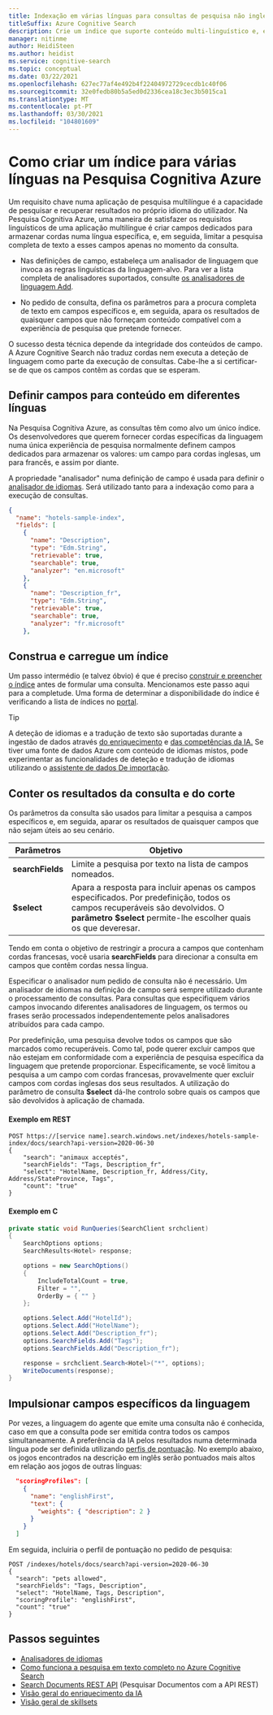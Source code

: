 ```yaml
---
title: Indexação em várias línguas para consultas de pesquisa não inglesas
titleSuffix: Azure Cognitive Search
description: Crie um índice que suporte conteúdo multi-linguístico e, em seguida, crie consultas a esse conteúdo.
manager: nitinme
author: HeidiSteen
ms.author: heidist
ms.service: cognitive-search
ms.topic: conceptual
ms.date: 03/22/2021
ms.openlocfilehash: 627ec77af4e492b4f22404972729cecdb1c40f06
ms.sourcegitcommit: 32e0fedb80b5a5ed0d2336cea18c3ec3b5015ca1
ms.translationtype: MT
ms.contentlocale: pt-PT
ms.lasthandoff: 03/30/2021
ms.locfileid: "104801609"
---
```

# <a name="how-to-create-an-index-for-multiple-languages-in-azure-cognitive-search"></a>Como criar um índice para várias línguas na Pesquisa Cognitiva Azure

Um requisito chave numa aplicação de pesquisa multilíngue é a capacidade de pesquisar e recuperar resultados no próprio idioma do utilizador. Na Pesquisa Cognitiva Azure, uma maneira de satisfazer os requisitos linguísticos de uma aplicação multilíngue é criar campos dedicados para armazenar cordas numa língua específica, e, em seguida, limitar a pesquisa completa de texto a esses campos apenas no momento da consulta.

+ Nas definições de campo, estabeleça um analisador de linguagem que invoca as regras linguísticas da linguagem-alvo. Para ver a lista completa de analisadores suportados, consulte [os analisadores de linguagem Add](index-add-language-analyzers.md).

+ No pedido de consulta, defina os parâmetros para a procura completa de texto em campos específicos e, em seguida, apara os resultados de quaisquer campos que não forneçam conteúdo compatível com a experiência de pesquisa que pretende fornecer.

O sucesso desta técnica depende da integridade dos conteúdos de campo. A Azure Cognitive Search não traduz cordas nem executa a deteção de linguagem como parte da execução de consultas. Cabe-lhe a si certificar-se de que os campos contêm as cordas que se esperam.

## <a name="define-fields-for-content-in-different-languages"></a>Definir campos para conteúdo em diferentes línguas

Na Pesquisa Cognitiva Azure, as consultas têm como alvo um único índice. Os desenvolvedores que querem fornecer cordas específicas da linguagem numa única experiência de pesquisa normalmente definem campos dedicados para armazenar os valores: um campo para cordas inglesas, um para francês, e assim por diante.

A propriedade "analisador" numa definição de campo é usada para definir o [analisador de idiomas](index-add-language-analyzers.md). Será utilizado tanto para a indexação como para a execução de consultas.

```JSON
{
  "name": "hotels-sample-index",
  "fields": [
    {
      "name": "Description",
      "type": "Edm.String",
      "retrievable": true,
      "searchable": true,
      "analyzer": "en.microsoft"
    },
    {
      "name": "Description_fr",
      "type": "Edm.String",
      "retrievable": true,
      "searchable": true,
      "analyzer": "fr.microsoft"
    },
```

## <a name="build-and-load-an-index"></a>Construa e carregue um índice

Um passo intermédio (e talvez óbvio) é que é preciso [construir e preencher o índice](search-get-started-dotnet.md) antes de formular uma consulta. Mencionamos este passo aqui para a completude. Uma forma de determinar a disponibilidade do índice é verificando a lista de índices no [portal](https://portal.azure.com).

> [!TIP]
> A deteção de idiomas e a tradução de texto são suportadas durante a ingestão de dados através [do enriquecimento](cognitive-search-concept-intro.md) e [das competências da IA.](cognitive-search-working-with-skillsets.md) Se tiver uma fonte de dados Azure com conteúdo de idiomas mistos, pode experimentar as funcionalidades de deteção e tradução de idiomas utilizando o [assistente de dados De importação](cognitive-search-quickstart-blob.md).

## <a name="constrain-the-query-and-trim-results"></a>Conter os resultados da consulta e do corte

Os parâmetros da consulta são usados para limitar a pesquisa a campos específicos e, em seguida, aparar os resultados de quaisquer campos que não sejam úteis ao seu cenário. 

| Parâmetros | Objetivo |
|-----------|--------------|
| **searchFields** | Limite a pesquisa por texto na lista de campos nomeados. |
| **$select** | Apara a resposta para incluir apenas os campos especificados. Por predefinição, todos os campos recuperáveis são devolvidos. O **parâmetro $select** permite-lhe escolher quais os que deveresar. |

Tendo em conta o objetivo de restringir a procura a campos que contenham cordas francesas, você usaria **searchFields** para direcionar a consulta em campos que contêm cordas nessa língua.

Especificar o analisador num pedido de consulta não é necessário. Um analisador de idiomas na definição de campo será sempre utilizado durante o processamento de consultas. Para consultas que especifiquem vários campos invocando diferentes analisadores de linguagem, os termos ou frases serão processados independentemente pelos analisadores atribuídos para cada campo.

Por predefinição, uma pesquisa devolve todos os campos que são marcados como recuperáveis. Como tal, pode querer excluir campos que não estejam em conformidade com a experiência de pesquisa específica da linguagem que pretende proporcionar. Especificamente, se você limitou a pesquisa a um campo com cordas francesas, provavelmente quer excluir campos com cordas inglesas dos seus resultados. A utilização do parâmetro de consulta **$select** dá-lhe controlo sobre quais os campos que são devolvidos à aplicação de chamada.

#### <a name="example-in-rest"></a>Exemplo em REST

```http
POST https://[service name].search.windows.net/indexes/hotels-sample-index/docs/search?api-version=2020-06-30
{
    "search": "animaux acceptés",
    "searchFields": "Tags, Description_fr",
    "select": "HotelName, Description_fr, Address/City, Address/StateProvince, Tags",
    "count": "true"
}
```

#### <a name="example-in-c"></a>Exemplo em C #

```csharp
private static void RunQueries(SearchClient srchclient)
{
    SearchOptions options;
    SearchResults<Hotel> response;

    options = new SearchOptions()
    {
        IncludeTotalCount = true,
        Filter = "",
        OrderBy = { "" }
    };

    options.Select.Add("HotelId");
    options.Select.Add("HotelName");
    options.Select.Add("Description_fr");
    options.SearchFields.Add("Tags");
    options.SearchFields.Add("Description_fr");

    response = srchclient.Search<Hotel>("*", options);
    WriteDocuments(response);
}
```

## <a name="boost-language-specific-fields"></a>Impulsionar campos específicos da linguagem

Por vezes, a linguagem do agente que emite uma consulta não é conhecida, caso em que a consulta pode ser emitida contra todos os campos simultaneamente. A preferência da IA pelos resultados numa determinada língua pode ser definida utilizando [perfis de pontuação](index-add-scoring-profiles.md). No exemplo abaixo, os jogos encontrados na descrição em inglês serão pontuados mais altos em relação aos jogos de outras línguas:

```JSON
  "scoringProfiles": [
    {
      "name": "englishFirst",
      "text": {
        "weights": { "description": 2 }
      }
    }
  ]
```

Em seguida, incluiria o perfil de pontuação no pedido de pesquisa:

```http
POST /indexes/hotels/docs/search?api-version=2020-06-30
{
  "search": "pets allowed",
  "searchFields": "Tags, Description",
  "select": "HotelName, Tags, Description",
  "scoringProfile": "englishFirst",
  "count": "true"
}
```

## <a name="next-steps"></a>Passos seguintes

+ [Analisadores de idiomas](index-add-language-analyzers.md)
+ [Como funciona a pesquisa em texto completo no Azure Cognitive Search](search-lucene-query-architecture.md)
+ [Search Documents REST API](/rest/api/searchservice/search-documents) (Pesquisar Documentos com a API REST)
+ [Visão geral do enriquecimento da IA](cognitive-search-concept-intro.md)
+ [Visão geral de skillsets](cognitive-search-working-with-skillsets.md)